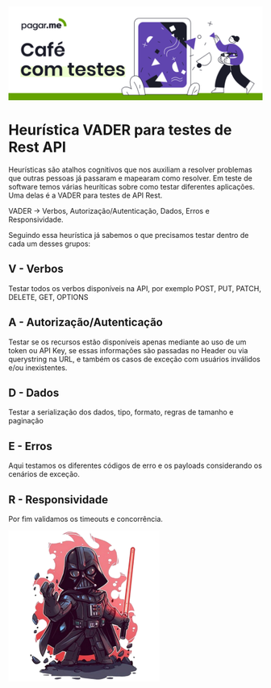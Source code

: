 <p align="center">
  <a href="https://github.com/pagarme/cafe-com-testes">
    <img src="../.github/cafecomtestes.png" alt="Café com Testes">
  </a>
</p>

# Heurística VADER para testes de Rest API

Heurísticas são atalhos cognitivos que nos auxiliam a resolver problemas que outras pessoas já passaram e mapearam como resolver. Em teste de software temos várias heuríticas sobre como testar diferentes aplicações. Uma delas é a VADER para testes de API Rest.

VADER -> Verbos, Autorização/Autenticação, Dados, Erros e Responsividade.

Seguindo essa heurística já sabemos o que precisamos testar dentro de cada um desses grupos:

## V - Verbos

Testar todos os verbos disponíveis na API, por exemplo POST, PUT, PATCH, DELETE, GET, OPTIONS

## A - Autorização/Autenticação

Testar se os recursos estão disponíveis apenas mediante ao uso de um token ou API Key, se essas informações são passadas no Header ou via querystring na URL, e também os casos de exceção com usuários inválidos e/ou inexistentes.

## D - Dados

Testar a serialização dos dados, tipo, formato, regras de tamanho e paginação

## E - Erros

Aqui testamos os diferentes códigos de erro e os payloads considerando os cenários de exceção.

## R - Responsividade

Por fim validamos os timeouts e concorrência.

<p align="left">
  <a href="https://github.com/pagarme/cafe-com-testes">
    <img src="../.github/vader.png" width="300" alt="Café com Testes">
  </a>
</p>

